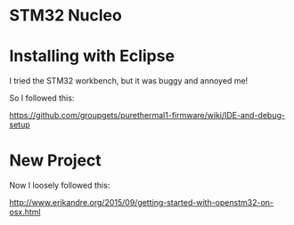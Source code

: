 # STM32 Nucleo

# Installing with Eclipse

I tried the STM32 workbench, but it was buggy and annoyed me!

So I followed this:

https://github.com/groupgets/purethermal1-firmware/wiki/IDE-and-debug-setup

# New Project

Now I loosely followed this:

http://www.erikandre.org/2015/09/getting-started-with-openstm32-on-osx.html

